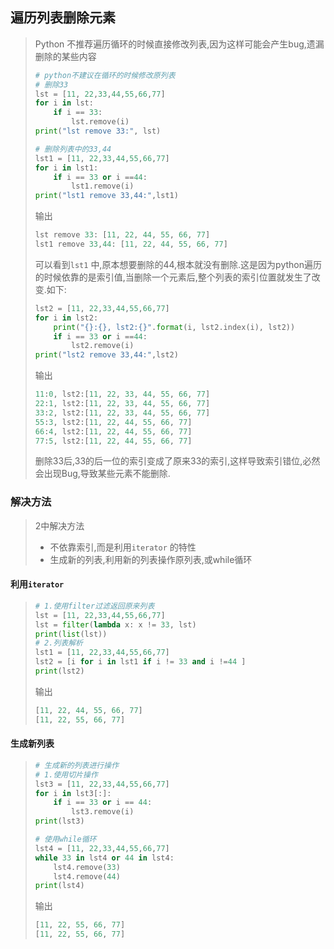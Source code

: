 ##  遍历列表删除元素

> Python 不推荐遍历循环的时候直接修改列表,因为这样可能会产生bug,遗漏删除的某些内容
>
> ```python
> # python不建议在循环的时候修改原列表
> # 删除33
> lst = [11, 22,33,44,55,66,77]
> for i in lst:
>     if i == 33:
>         lst.remove(i)
> print("lst remove 33:", lst)
>
> # 删除列表中的33,44
> lst1 = [11, 22,33,44,55,66,77]
> for i in lst1:
>     if i == 33 or i ==44:
>         lst1.remove(i)
> print("lst1 remove 33,44:",lst1)
> ```
>
> 输出
>
> ```python
> lst remove 33: [11, 22, 44, 55, 66, 77]
> lst1 remove 33,44: [11, 22, 44, 55, 66, 77]
> ```
>
> 可以看到`lst1` 中,原本想要删除的44,根本就没有删除.这是因为python遍历的时候依靠的是索引值,当删除一个元素后,整个列表的索引位置就发生了改变.如下:
>
> ```python
> lst2 = [11, 22,33,44,55,66,77]
> for i in lst2:
>     print("{}:{}, lst2:{}".format(i, lst2.index(i), lst2))
>     if i == 33 or i ==44:
>         lst2.remove(i)
> print("lst2 remove 33,44:",lst2)
> ```
>
> 输出
>
> ```python
> 11:0, lst2:[11, 22, 33, 44, 55, 66, 77]
> 22:1, lst2:[11, 22, 33, 44, 55, 66, 77]
> 33:2, lst2:[11, 22, 33, 44, 55, 66, 77]
> 55:3, lst2:[11, 22, 44, 55, 66, 77]
> 66:4, lst2:[11, 22, 44, 55, 66, 77]
> 77:5, lst2:[11, 22, 44, 55, 66, 77]
> ```
>
> 删除33后,33的后一位的索引变成了原来33的索引,这样导致索引错位,必然会出现Bug,导致某些元素不能删除.

### 解决方法

> 2中解决方法
>
> - 不依靠索引,而是利用`iterator` 的特性
> - 生成新的列表,利用新的列表操作原列表,或while循环

#### 利用`iterator`

> ```python
> # 1.使用filter过滤返回原来列表
> lst = [11, 22,33,44,55,66,77]
> lst = filter(lambda x: x != 33, lst) 
> print(list(lst))
> # 2.列表解析
> lst1 = [11, 22,33,44,55,66,77]
> lst2 = [i for i in lst1 if i != 33 and i !=44 ]
> print(lst2)
> ```
>
> 输出
>
> ```python
> [11, 22, 44, 55, 66, 77]
> [11, 22, 55, 66, 77]
> ```

#### 生成新列表

> ```python
> # 生成新的列表进行操作
> # 1.使用切片操作
> lst3 = [11, 22,33,44,55,66,77]
> for i in lst3[:]:
>     if i == 33 or i == 44:
>         lst3.remove(i)
> print(lst3)
>
> # 使用while循环
> lst4 = [11, 22,33,44,55,66,77]
> while 33 in lst4 or 44 in lst4:
>     lst4.remove(33)
>     lst4.remove(44)
> print(lst4)
> ```
>
> 输出
>
> ```python
> [11, 22, 55, 66, 77]
> [11, 22, 55, 66, 77]
> ```
>
> 